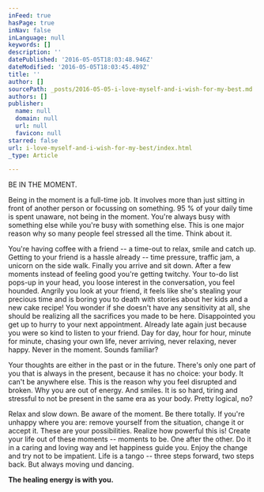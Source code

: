 ```yaml
---
inFeed: true
hasPage: true
inNav: false
inLanguage: null
keywords: []
description: ''
datePublished: '2016-05-05T18:03:48.946Z'
dateModified: '2016-05-05T18:03:45.489Z'
title: ''
author: []
sourcePath: _posts/2016-05-05-i-love-myself-and-i-wish-for-my-best.md
authors: []
publisher:
  name: null
  domain: null
  url: null
  favicon: null
starred: false
url: i-love-myself-and-i-wish-for-my-best/index.html
_type: Article

---
```

BE IN THE MOMENT.

Being in the moment is a full-time job. It involves more than just sitting in front of another person or focussing on something. 95 % of your daily time is spent unaware, not being in the moment. You're always busy with something else while you're busy with something else. This is one major reason why so many people feel stressed all the time. Think about it. 

You're having coffee with a friend -- a time-out to relax, smile and catch up. Getting to your friend is a hassle already -- time pressure, traffic jam, a unicorn on the side walk. Finally you arrive and sit down. After a few moments instead of feeling good you're getting twitchy. Your to-do list pops-up in your head, you loose interest in the conversation, you feel hounded. Angrily you look at your friend, it feels like she's stealing your precious time and is boring you to death with stories about her kids and a new cake recipe! You wonder if she doesn't have any sensitivity at all, she should be realizing all the sacrifices you made to be here. Disappointed you get up to hurry to your next appointment. Already late again just because you were so kind to listen to your friend. Day for day, hour for hour, minute for minute, chasing your own life, never arriving, never relaxing, never happy. Never in the moment. Sounds familiar?

Your thoughts are either in the past or in the future. There's only one part of you that is always in the present, because it has no choice: your body. It can't be anywhere else. This is the reason why you feel disrupted and broken. Why you are out of energy. And smiles. It is so hard, tiring and stressful to not be present in the same era as your body. Pretty logical, no?

Relax and slow down. Be aware of the moment. Be there totally. If you're unhappy where you are: remove yourself from the situation, change it or accept it. These are your possibilities. Realize how powerful this is! Create your life out of these moments -- moments to be. One after the other. Do it in a caring and loving way and let happiness guide you. Enjoy the change and try not to be impatient. Life is a tango -- three steps forward, two steps back. But always moving und dancing. 

**The healing energy is with you.**